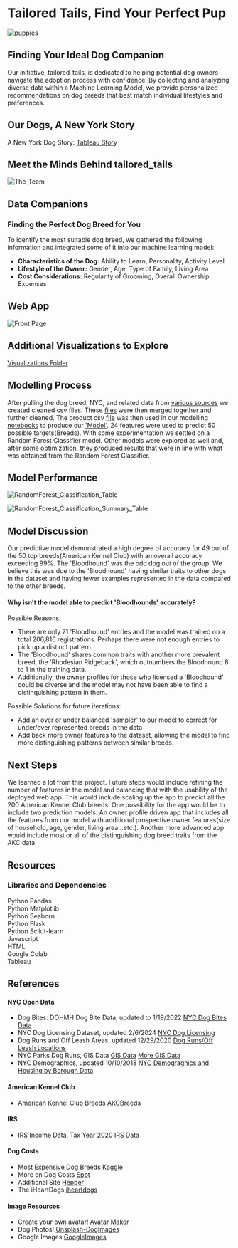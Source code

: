 # Tailored Tails, Find Your Perfect Pup  
  
![puppies](https://github.com/StarkArk/Tailored_Tails/blob/main/Visualizations/images/istockphoto-puppies.png)  
  
## Finding Your Ideal Dog Companion
Our initiative, tailored_tails, is dedicated to helping potential dog owners navigate the adoption process with confidence. By collecting and analyzing diverse data within a Machine Learning Model, we provide personalized recommendations on dog breeds that best match individual lifestyles and preferences.  
  
## Our Dogs, A New York Story   
  
A New York Dog Story: [Tableau Story](https://public.tableau.com/app/profile/wingtung.lee/viz/UCB_Bootcamp_Project4-5/Story1)
  
## Meet the Minds Behind tailored_tails

![The_Team](https://github.com/StarkArk/Tailored_Tails/blob/main/Visualizations/images/Profiles_Project_Members/our_team.PNG)
  
## Data Companions
### Finding the Perfect Dog Breed for You
To identify the most suitable dog breed, we gathered the following information and integrated some of it into our machine learning model:
* **Characteristics of the Dog:** Ability to Learn, Personality, Activity Level
* **Lifestyle of the Owner:** Gender, Age, Type of Family, Living Area
* **Cost Considerations:** Regularity of Grooming, Overall Ownership Expenses  
  
## Web App  
  
![Front Page](https://github.com/StarkArk/Tailored_Tails/blob/main/Visualizations/images/web_app_frontpage.png) 
  
## Additional Visualizations to Explore  
  
[Visualizations Folder](https://github.com/StarkArk/Tailored_Tails/tree/main/Visualizations/images)  
  
## Modelling Process 
  
After pulling the dog breed, NYC, and related data from [various sources](https://github.com/StarkArk/Tailored_Tails/tree/main/Exploration/doggy_data) we created cleaned csv files. These [files](https://github.com/StarkArk/Tailored_Tails/tree/main/Exploration/cleaned_data)
were then merged together and further cleaned. The product csv [file](https://github.com/StarkArk/Tailored_Tails/blob/main/Modeling/preprocessed_doggy.csv) was then used in our modelling [notebooks](https://github.com/StarkArk/Tailored_Tails/tree/main/Modeling) to produce 
our ['Model'](https://github.com/StarkArk/Tailored_Tails/blob/main/Modeling/breed_rf_model.pkl). 24 features were used to predict 50 possible targets(Breeds). With some experimentation we settled on a Random Forest Classifier model. Other models were explored as well and, 
after some optimization, they produced results that were in line with what was obtained from the Random Forest Classifier.

## Model Performance  
  
![RandomForest_Classification_Table](https://github.com/StarkArk/Tailored_Tails/blob/main/Visualizations/images/RandomForest_Model_Classification_Report.png)  
  
![RandomForest_Classification_Summary_Table](https://github.com/StarkArk/Tailored_Tails/blob/main/Visualizations/images/RandomForest_Model_Classification_Summary.png)
  
## Model Discussion  
  
Our predictive model demonstrated a high degree of accuracy for 49 out of the 50 top breeds(American Kennel Club) with an overall accuracy exceeding 99%. The 'Bloodhound' was the odd dog out of the group. We believe this was due to the 'Bloodhound'
having similar traits to other dogs in the dataset and having fewer examples represented in the data compared to the other breeds. 

#### Why isn't the model able to predict 'Bloodhounds' accurately?  
  
Possible Reasons:  
  
- There are only 71 'Bloodhound' entries and the model was trained on a total 206,816 registrations. Perhaps there were not enough entries to pick up a distinct pattern.
- The 'Bloodhound' shares common traits with another more prevalent breed, the 'Rhodesian Ridgeback', which outnumbers the Bloodhound 8 to 1 in the training data.
- Additionally, the owner profiles for those who licensed a 'Bloodhound' could be diverse and the model may not have been able to find a distinquishing pattern in them.  

Possible Solutions for future iterations:  
  
- Add an over or under balanced 'sampler' to our model to correct for under/over represented breeds in the data
- Add back more owner features to the dataset, allowing the model to find more distinguishing patterns between similar breeds.  
  
## Next Steps  
  
We learned a lot from this project. Future steps would include refining the number of features in the model and balancing that with the usability of the deployed web app. This would include scaling up the app to predict all the 200 American Kennel Club breeds. 
One possibility for the app would be to include two prediction models. An owner profile driven app that includes all the features from our model with additional prospective owner features(size of household, age, gender, living area...etc.). Another more advanced app
would include most or all of the distinguishing dog breed traits from the AKC data.  
  
## Resources
### Libraries and Dependencies  
Python Pandas  
Python Matplotlib  
Python Seaborn  
Python Flask  
Python Scikit-learn  
Javascript  
HTML  
Google Colab   
Tableau  
  
## References  
  
#### NYC Open Data

- Dog Bites: DOHMH Dog Bite Data, updated to 1/19/2022
[NYC Dog Bites Data](https://data.cityofnewyork.us/Health/DOHMH-Dog-Bite-Data/rsgh-akpg/about_data)
- NYC Dog Licensing Dataset, updated 2/6/2024
[NYC Dog Licensing](https://data.cityofnewyork.us/Health/NYC-Dog-Licensing-Dataset/nu7n-tubp/about_data)
- Dog Runs and Off Leash Areas, updated 12/29/2020
[Dog Runs/Off Leash Locations](https://data.cityofnewyork.us/Recreation/Directory-of-Dog-Runs-and-Off-Leash-Areas/ipbu-mtcs/about_data)
- NYC Parks Dog Runs, GIS Data
[GIS Data](https://data.cityofnewyork.us/Recreation/NYC-Parks-Dog-Runs/8nac-uner)
[More GIS Data](https://data.cityofnewyork.us/Recreation/DogRuns_20190417/hxx3-bwgv/about_data)  
- NYC Demographics, updated 10/10/2018 [NYC Demograghics and Housing by Borough Data](https://data.cityofnewyork.us/City-Government/Demographic-and-Housing-Profiles-by-Borough/cu9u-3r5e/about_data)  
 
#### American Kennel Club  
  
- American Kennel Club Breeds [AKCBreeds](https://www.akc.org/dog-breeds/)

#### IRS 

- IRS Income Data, Tax Year 2020 [IRS Data](https://www.irs.gov/statistics/soi-tax-stats-individual-income-tax-statistics-2020-zip-code-data-soi)

#### Dog Costs 

- Most Expensive Dog Breeds [Kaggle](https://www.kaggle.com/code/paultimothymooney/most-expensive-dog-breeds-by-lifetime-cost/input?select=best_in_show.csv) 
- More on Dog Costs [Spot](https://spotpetins.com/)
- Additional Site [Hepper](https://www.hepper.com/miniature-american-shepherd-cost/) 
- The iHeartDogs [iheartdogs](https://www.iHeartDogs.com)  
  
#### Image Resources  
  
- Create your own avatar! [Avatar Maker](https://avatarmaker.com/)
- Dog Photos! [Unsplash-DogImages](https://unsplash.com/s/photos/image-dog)
- Google Images [GoogleImages](https://images.google.com/)
  
